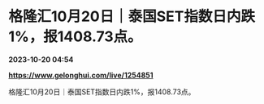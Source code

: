 # 格隆汇10月20日｜泰国SET指数日内跌1%，报1408.73点。

**2023-10-20 04:54**

**https://www.gelonghui.com/live/1254851**

格隆汇10月20日｜泰国SET指数日内跌1%，报1408.73点。